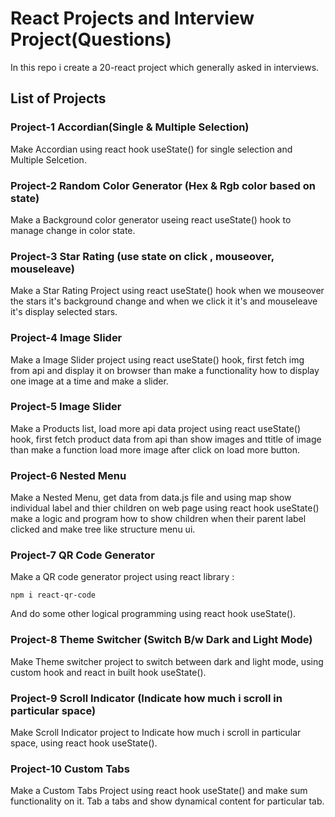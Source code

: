 # React Projects and Interview Project(Questions)

In this repo i create a 20-react project which generally asked in interviews.

## List of Projects

### Project-1 Accordian(Single & Multiple Selection)

Make Accordian using react hook useState() for single selection and Multiple Selcetion.

### Project-2 Random Color Generator (Hex & Rgb color based on state)

Make a Background color generator useing react useState() hook to manage change in color state.

### Project-3 Star Rating (use state on click , mouseover, mouseleave)

Make a Star Rating Project using react useState() hook when we mouseover the stars it's background change and when we click it it's and mouseleave it's display selected stars.

### Project-4 Image Slider

Make a Image Slider project using react useState() hook, first fetch img from api and display it on browser than make a functionality how to display one image at a time and make a slider.

### Project-5 Image Slider

Make a Products list, load more api data project using react useState() hook, first fetch product data from api than show images and ttitle of image than make a function load more image after click on load more button.

### Project-6 Nested Menu

Make a Nested Menu, get data from data.js file and using map show individual label and thier children on web page using react hook useState() make a logic and program how to show children when their parent label clicked and make tree like structure menu ui.

### Project-7 QR Code Generator

Make a QR code generator project using react library :

    npm i react-qr-code

And do some other logical programming using react hook useState().

### Project-8 Theme Switcher (Switch B/w Dark and Light Mode)

Make Theme switcher project to switch between dark and light mode, using custom hook and react in built hook useState().

### Project-9 Scroll Indicator (Indicate how much i scroll in particular space)

Make Scroll Indicator project to Indicate how much i scroll in particular space, using react hook useState().

### Project-10 Custom Tabs

Make a Custom Tabs Project using react hook useState() and make sum functionality on it. Tab a tabs and show dynamical content for particular tab.
